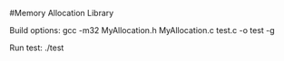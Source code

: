 #Memory Allocation Library

Build options:
gcc -m32 MyAllocation.h MyAllocation.c test.c -o test -g

Run test:
./test
